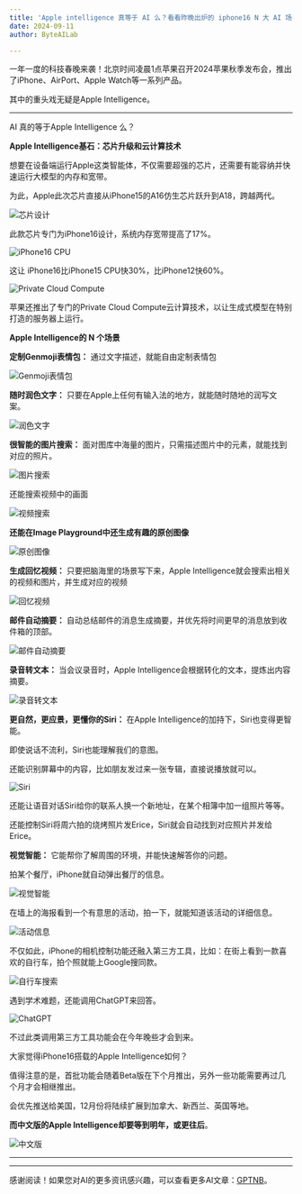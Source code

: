 ```yaml
---
title: 'Apple intelligence 真等于 AI 么？看看昨晚出炉的 iphone16 N 大 AI 场景'
date: 2024-09-11
author: ByteAILab

---
```


一年一度的科技春晚来袭！北京时间凌晨1点苹果召开2024苹果秋季发布会，推出了iPhone、AirPort、Apple Watch等一系列产品。

其中的重头戏无疑是Apple Intelligence。

---
AI 真的等于Apple Intelligence 么？

**Apple Intelligence基石：芯片升级和云计算技术**

想要在设备端运行Apple这类智能体，不仅需要超强的芯片，还需要有能容纳并快速运行大模型的内存和宽带。

为此，Apple此次芯片直接从iPhone15的A16仿生芯片跃升到A18，跨越两代。

![芯片设计](http://www.jesonc.com/FgbZUwJH0C6vRcnVcjLwP_n4vzfa)

此款芯片专门为iPhone16设计，系统内存宽带提高了17%。

![iPhone16 CPU](http://www.jesonc.com/FilyQCIWpBi-_L07knLLu5gbITOD)

这让 iPhone16比iPhone15 CPU快30%，比iPhone12快60%。

![Private Cloud Compute](http://www.jesonc.com/FsSNDuHbfAWFZlQOPvZfSpXk6HJX)

苹果还推出了专门的Private Cloud Compute云计算技术，以让生成式模型在特别打造的服务器上运行。

**Apple Intelligence的 N 个场景**

**定制Genmoji表情包：** 通过文字描述，就能自由定制表情包

![Genmoji表情包](http://www.jesonc.com/ltJ56LukoEtyJUybq2NY3ZsCPJlN)

**随时润色文字：** 只要在Apple上任何有输入法的地方，就能随时随地的润写文案。

![润色文字](http://www.jesonc.com/FmqpSyCJguyKVF1iwRK3NBhA1Msz)

**很智能的图片搜索：** 面对图库中海量的图片，只需描述图片中的元素，就能找到对应的照片。

![图片搜索](http://www.jesonc.com/FkqcIIAsXs3tTIusoaczIgnWXYHu)

还能搜索视频中的画面

![视频搜索](http://www.jesonc.com/FqaXXDx6cP9sMc4HLkod7bpAt0jY)

**还能在Image Playground中还生成有趣的原创图像**

![原创图像](http://www.jesonc.com/FpAEBm5wK1P1KT_Qc0WoRorICzvR)

**生成回忆视频：** 只要把脑海里的场景写下来，Apple Intelligence就会搜索出相关的视频和图片，并生成对应的视频

![回忆视频](http://www.jesonc.com/FoR_BHRr3nMPWV-9iLbnPWv0ybBV)

**邮件自动摘要：** 自动总结邮件的消息生成摘要，并优先将时间更早的消息放到收件箱的顶部。

![邮件自动摘要](http://www.jesonc.com/FpMWMHiqpETi0crr6fMjpp86ngsg)

**录音转文本：** 当会议录音时，Apple Intelligence会根据转化的文本，提炼出内容摘要。

![录音转文本](http://www.jesonc.com/FrgiRFCg-lc1j2BE_XsIwladi-IN)

**更自然，更应景，更懂你的Siri：** 在Apple Intelligence的加持下，Siri也变得更智能。

即使说话不流利，Siri也能理解我们的意图。

还能识别屏幕中的内容，比如朋友发过来一张专辑，直接说播放就可以。

![Siri](http://www.jesonc.com/FiUWBQZ-OEZYinP5PcJno_SrpgIH)

还能让语音对话Siri给你的联系人换一个新地址，在某个相簿中加一组照片等等。

还能控制Siri将周六拍的烧烤照片发Erice，Siri就会自动找到对应照片并发给Erice。

**视觉智能：** 它能帮你了解周围的环境，并能快速解答你的问题。

拍某个餐厅，iPhone就自动弹出餐厅的信息。

![视觉智能](http://www.jesonc.com/lon22Axk5spE-BBe2IZbx3Im67Ol)

在墙上的海报看到一个有意思的活动，拍一下，就能知道该活动的详细信息。

![活动信息](http://www.jesonc.com/lu7AKB3qSPdMGTVBLN4kItMkPLia)

不仅如此，iPhone的相机控制功能还融入第三方工具，比如：在街上看到一款喜欢的自行车，拍个照就能上Google搜同款。

![自行车搜索](http://www.jesonc.com/FhjHyosFnXgchpuWD-eiR_gzpHua)

遇到学术难题，还能调用ChatGPT来回答。

![ChatGPT](http://www.jesonc.com/Fldi-bx5UgpWxOYDMkihxG_jIq_f)

不过此类调用第三方工具功能会在今年晚些才会到来。

大家觉得iPhone16搭载的Apple Intelligence如何？

值得注意的是，首批功能会随着Beta版在下个月推出，另外一些功能需要再过几个月才会相继推出。

会优先推送给美国，12月份将陆续扩展到加拿大、新西兰、英国等地。

**而中文版的Apple Intelligence却要等到明年，或更往后**。

![中文版](http://www.jesonc.com/FiRqAr68AImI3kh6zdDHZjBTU0fC)

---
---
感谢阅读！如果您对AI的更多资讯感兴趣，可以查看更多AI文章：[GPTNB](https://gptnb.com)。